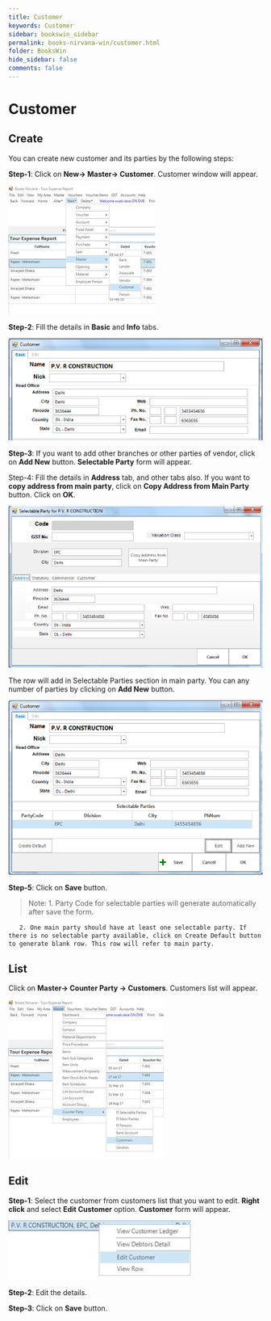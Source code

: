 ```yaml
---
title: Customer
keywords: Customer
sidebar: bookswin_sidebar
permalink: books-nirvana-win/customer.html
folder: BooksWin
hide_sidebar: false
comments: false
---
```


# Customer

## Create

You can create new customer and its parties by the following steps:

**Step-1**: Click on **New-> Master-> Customer**. Customer window will appear.

![](/images/customer-create.jpg)

**Step-2**: Fill the details in **Basic** and **Info** tabs.

![](/images/customer-create-info.png)

**Step-3**: If you want to add other branches or other parties of vendor, click on **Add New** button. **Selectable Party** form will appear.

Step-4: Fill the details in **Address** tab, and other tabs also. If you want to **copy address from main party**, click on **Copy Address from Main Party** button. Click on **OK**.

![](/images/customer-create-info-selectable-party.png)

The row will add in Selectable Parties section in main party. You can any number of parties by clicking on **Add New** button.

![](/images/customer-create-info-selectable-party-add-new.png)

**Step-5**: Click on **Save** button.



>Note: 1. Party Code for selectable parties will generate automatically after save the form.

       2. One main party should have at least one selectable party. If there is no selectable party available, click on Create Default button to generate blank row. This row will refer to main party.



##  List

 Click on **Master-> Counter Party -> Customers**. Customers list will appear.

 ![](/images/customer-list.jpg)

## Edit

**Step-1**: Select the customer from customers list that you want to edit. **Right click** and select **Edit Customer** option. **Customer** form will appear.

![](/images/customer-edit.jpg)

**Step-2**: Edit the details.

**Step-3**: Click on **Save** button.
